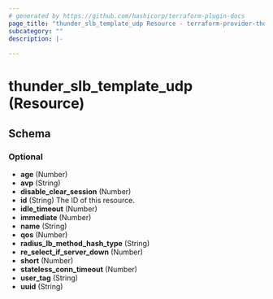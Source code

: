 ```yaml
---
# generated by https://github.com/hashicorp/terraform-plugin-docs
page_title: "thunder_slb_template_udp Resource - terraform-provider-thunder"
subcategory: ""
description: |-
  
---
```


# thunder_slb_template_udp (Resource)





<!-- schema generated by tfplugindocs -->
## Schema

### Optional

- **age** (Number)
- **avp** (String)
- **disable_clear_session** (Number)
- **id** (String) The ID of this resource.
- **idle_timeout** (Number)
- **immediate** (Number)
- **name** (String)
- **qos** (Number)
- **radius_lb_method_hash_type** (String)
- **re_select_if_server_down** (Number)
- **short** (Number)
- **stateless_conn_timeout** (Number)
- **user_tag** (String)
- **uuid** (String)


